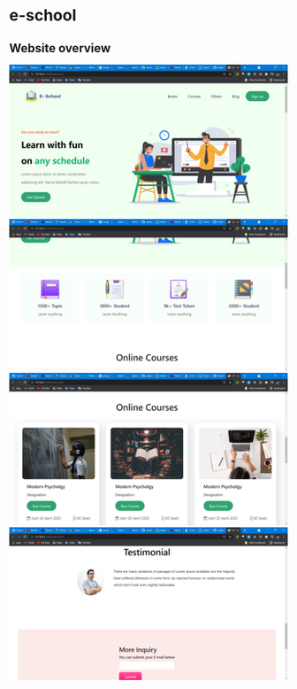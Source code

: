 # e-school

<html>
<h2>Website overview</h2>
<img src="./images/website/photo1.png">
<img src="./images/website/photo2.png">
<img src="./images/website/photo3.png">
<img src="./images/website/photo4.png">


</html>
